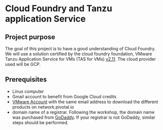 # Cloud Foundry and Tanzu application Service

## Project purpose

The goal of this project is to have a good understanding of Cloud Foundry. We will use a solution certified by the cloud foundry foundation, VMware Tanzu Application Service for VMs (TAS for VMs) [v2.11](https://docs.vmware.com/en/VMware-Tanzu-Application-Service/2.11/tas-for-vms/runtime-rn.html). The cloud provider used will be GCP.

## Prerequisites
  
- Linux computer
- Gmail account to benefit from Google Cloud credits
- [VMware Account](https://account.run.pivotal.io/z/uaa/sign-up) with the same email address to download the different products on network.pivotal.io
- domain name of a registrar. Following the workshop, the domain name was purchased from [GoDaddy](https://www.godaddy.com/en-ca). If your registrar is not GoDaddy, similar steps should be performed.
